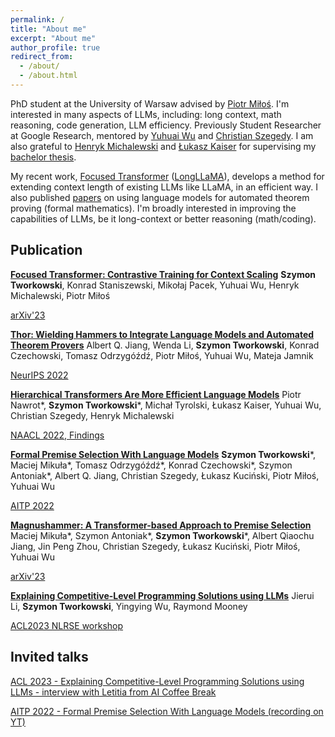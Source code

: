 ```yaml
---
permalink: /
title: "About me"
excerpt: "About me"
author_profile: true
redirect_from: 
  - /about/
  - /about.html
---
```



PhD student at the University of Warsaw advised by [Piotr Miłoś](https://scholar.google.com/citations?user=Se68XecAAAAJ&hl=en).
I'm interested in many aspects of LLMs, including: long context, math reasoning, code generation, LLM efficiency. Previously Student Researcher at Google Research, mentored by [Yuhuai Wu](http://www.cs.toronto.edu/~ywu) and [Christian Szegedy](https://scholar.google.com/citations?user=bnQMuzgAAAAJ&hl=en).
I am also grateful to [Henryk Michalewski](https://www.mimuw.edu.pl/~henrykm/resume.html) and [Łukasz Kaiser](https://scholar.google.com/citations?user=JWmiQR0AAAAJ&hl=en) for supervising my [bachelor thesis](https://aclanthology.org/2022.findings-naacl.117.pdf).

My recent work, [Focused Transformer](https://arxiv.org/abs/2307.03170) ([LongLLaMA](https://github.com/CStanKonrad/long_llama)), develops a method for extending context length of existing LLMs like LLaMA, in an efficient way. I also published [papers](https://arxiv.org/abs/2205.10893) on using language models for automated theorem proving (formal mathematics). I'm broadly interested in improving the capabilities of LLMs, be it long-context or better reasoning (math/coding).

[//]: # (I'm now on the industrial job market. This is my [CV]&#40;https://students.mimuw.edu.pl/~st406386/cv_st_23072.pdf&#41;. Please don't hesitate to drop me a message about any career opportunities! I'm particularly willing to relocate to the US/UK/Switzerland.)


Publication
------
[**Focused Transformer: Contrastive Training for Context Scaling**](https://arxiv.org/abs/2307.03170)
**Szymon Tworkowski**, Konrad Staniszewski, Mikołaj Pacek, Yuhuai Wu, Henryk Michalewski, Piotr Miłoś

[arXiv'23](https://arxiv.org/abs/2307.03170)

[**Thor: Wielding Hammers to Integrate Language Models and Automated Theorem Provers**](https://arxiv.org/abs/2205.10893)
Albert Q. Jiang, Wenda Li, **Szymon Tworkowski**, Konrad Czechowski, Tomasz Odrzygóźdź, Piotr Miłoś, Yuhuai Wu, Mateja Jamnik

[NeurIPS 2022](https://openreview.net/forum?id=fUeOyt-2EOp)

[**Hierarchical Transformers Are More Efficient Language Models**](https://arxiv.org/abs/2110.13711)
Piotr Nawrot*, **Szymon Tworkowski***, Michał Tyrolski, Łukasz Kaiser, Yuhuai Wu, Christian Szegedy, Henryk Michalewski

[NAACL 2022, Findings](https://aclanthology.org/2022.findings-naacl.117.pdf)

[**Formal Premise Selection With Language Models**](http://aitp-conference.org/2022/abstract/AITP_2022_paper_32.pdf)
**Szymon Tworkowski***, Maciej Mikuła*, Tomasz Odrzygóźdź*, Konrad Czechowski*, Szymon Antoniak*, Albert Q. Jiang, Christian Szegedy, Łukasz Kuciński, Piotr Miłoś, Yuhuai Wu

[AITP 2022](http://aitp-conference.org/2022/abstract/AITP_2022_paper_32.pdf)

[**Magnushammer: A Transformer-based Approach to Premise Selection**](https://arxiv.org/abs/2303.04488)
Maciej Mikuła*, Szymon Antoniak*, **Szymon Tworkowski***, Albert Qiaochu Jiang, Jin Peng Zhou, Christian Szegedy, Łukasz Kuciński, Piotr Miłoś, Yuhuai Wu

[arXiv'23](https://arxiv.org/abs/2303.04488)

[**Explaining Competitive-Level Programming Solutions using LLMs**](https://arxiv.org/abs/2307.05337)
Jierui Li, **Szymon Tworkowski**, Yingying Wu, Raymond Mooney

[ACL2023 NLRSE workshop](https://arxiv.org/abs/2307.05337)

Invited talks
------
[ACL 2023 - Explaining Competitive-Level Programming Solutions using LLMs - interview with Letitia from AI Coffee Break](https://youtu.be/-Agcr0nawuk?t=87)

[AITP 2022 - Formal Premise Selection With Language Models (recording on YT)](https://www.youtube.com/watch?v=gem5xO3FhQc)
